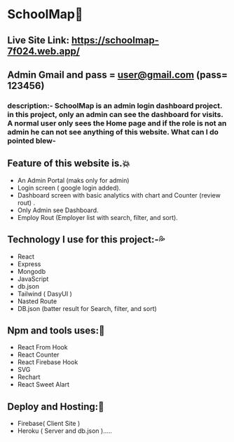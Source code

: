 # SchoolMap:blue_heart:

## Live Site Link: https://schoolmap-7f024.web.app/
## Admin Gmail and pass = user@gmail.com (pass= 123456)



### description:- SchoolMap is an admin login dashboard project. in this project, only an admin can see the dashboard for visits. A normal user only sees the Home page and if the role is not an admin he can not see anything of this website. What can I do pointed blew-

  ## Feature of this website is.:collision:
  * An Admin Portal (maks only for admin)
  * Login screen ( google login added).
  * Dashboard screen with basic analytics with chart and Counter (review rout) .
  * Only Admin see Dashboard.
  * Employ Rout (Employer list with search, filter, and sort).

  ## Technology I use for this project:-:sweat_drops:
  * React
  * Express
  * Mongodb
  * JavaScript
  * db.json
  * Tailwind ( DasyUI )
  * Nasted Route
  * DB.json (batter result for Search, filter, and sort)

  ## Npm and tools uses::thought_balloon:
  * React From Hook
  * React Counter
  * React Firebase Hook
  * SVG
  * Rechart
  * React Sweet Alart
 
  ## Deploy and Hosting::100:
  * Firebase( Client Site )
  * Heroku ( Server and db.json ).....
